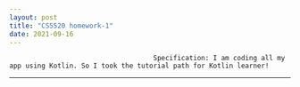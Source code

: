 ```yaml
---
layout: post
title: "CS5520 homework-1"
date: 2021-09-16
---
```


                                        Specification: I am coding all my app using Kotlin. So I took the tutorial path for Kotlin learner!
-----------------------------------------------------------------------------------------------------------------------------------------------------------------------------------

